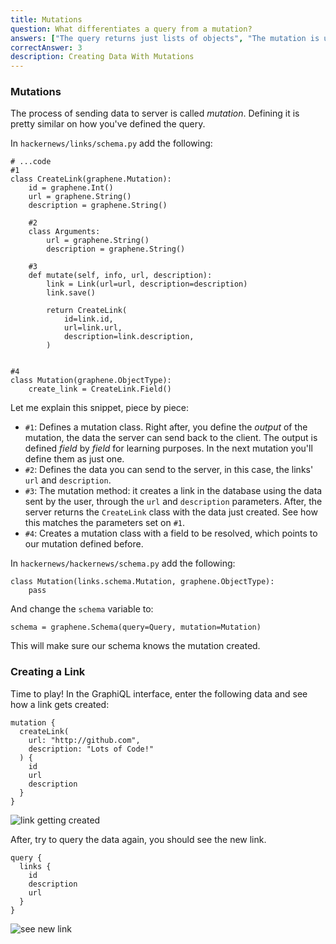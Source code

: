 ```yaml
---
title: Mutations
question: What differentiates a query from a mutation?
answers: ["The query returns just lists of objects", "The mutation is used for pagination", "Mutations are used for getting data and queries for sending data", "Mutations are used for sending data and queries for getting data"]
correctAnswer: 3
description: Creating Data With Mutations
---
```


### Mutations
The process of sending data to server is called *mutation*. Defining it is pretty similar on how you've defined the query.

<Instruction>

In `hackernews/links/schema.py` add the following:

```python(path=".../graphql-python/hackernews/links/schema.py")
# ...code
#1
class CreateLink(graphene.Mutation):
    id = graphene.Int()
    url = graphene.String()
    description = graphene.String()

    #2
    class Arguments:
        url = graphene.String()
        description = graphene.String()

    #3
    def mutate(self, info, url, description):
        link = Link(url=url, description=description)
        link.save()

        return CreateLink(
            id=link.id,
            url=link.url,
            description=link.description,
        )


#4
class Mutation(graphene.ObjectType):
    create_link = CreateLink.Field()
```

</Instruction>

Let me explain this snippet, piece by piece:

* `#1`: Defines a mutation class. Right after, you define the *output* of the mutation, the data the server can send back to the client. The output is defined *field* by *field* for learning purposes. In the next mutation you'll define them as just one.
* `#2`: Defines the data you can send to the server, in this case, the links' `url` and `description`.
* `#3`: The mutation method: it creates a link in the database using the data sent by the user, through the `url` and `description` parameters. After, the server returns the `CreateLink` class with the data just created. See how this matches the parameters set on `#1`.
* `#4`: Creates a mutation class with a field to be resolved, which points to our mutation defined before.

<Instruction>

In `hackernews/hackernews/schema.py` add the following:

```python(path=".../graphql-python/hackernews/hackernews/schema.py")
class Mutation(links.schema.Mutation, graphene.ObjectType):
    pass
```

</Instruction>

<Instruction>

And change the `schema` variable to:

```python(path=".../graphql-python/hackernews/hackernews/schema.py")
schema = graphene.Schema(query=Query, mutation=Mutation)
```

</Instruction>

This will make sure our schema knows the mutation created.

### Creating a Link
Time to play! In the GraphiQL interface, enter the following data and see how a link gets created:

```
mutation {
  createLink(
    url: "http://github.com",
    description: "Lots of Code!"
  ) {
    id
    url
    description
  }
}
```

![link getting created ](http://i.imgur.com/L2BA6eV.png)

After, try to query the data again, you should see the new link.

```
query {
  links {
    id
    description
    url
  }
}
```

![see new link](http://i.imgur.com/wjinT5F.png)
